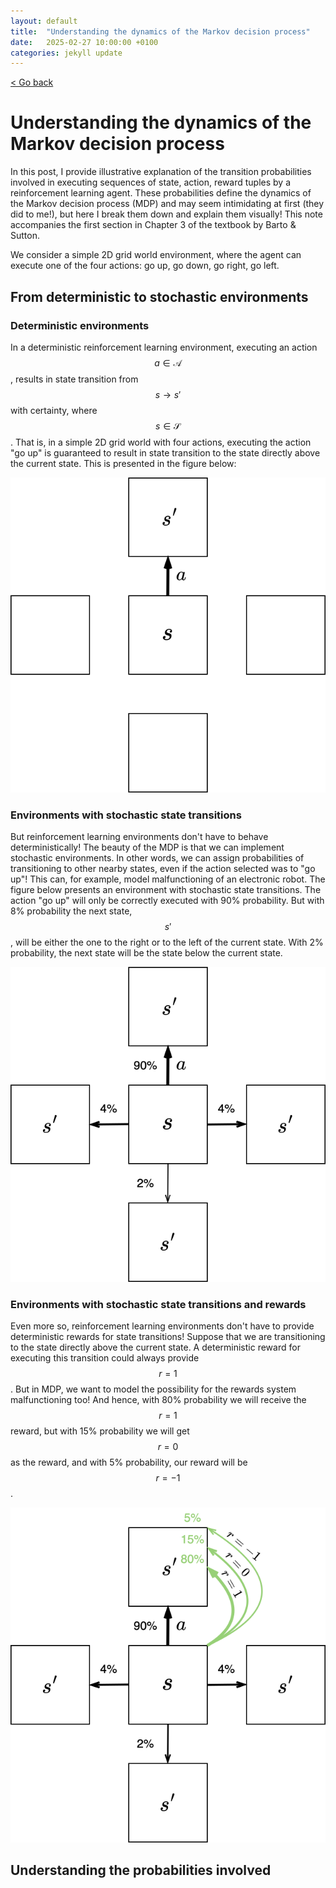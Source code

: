 ```yaml
---
layout: default
title:  "Understanding the dynamics of the Markov decision process"
date:   2025-02-27 10:00:00 +0100
categories: jekyll update
---
```


<script type="text/javascript" async="" src="https://cdnjs.cloudflare.com/ajax/libs/mathjax/2.7.4/MathJax.js?config=TeX-MML-AM_CHTML">
</script>

<p>
   <a href="/kamilazdybal.github.io/#blog">
      < Go back
  </a>
</p>

# Understanding the dynamics of the Markov decision process

In this post, I provide illustrative explanation of the transition probabilities involved in executing sequences
of state, action, reward tuples by a reinforcement learning agent.
These probabilities define the dynamics of the Markov decision process (MDP) and may seem intimidating at first
(they did to me!), but here I break them down and explain them visually! This note accompanies the first section
in Chapter 3 of the textbook by Barto & Sutton.

We consider a simple 2D grid world environment, where the agent can execute one of the four actions:
go up, go down, go right, go left.

## From deterministic to stochastic environments

### Deterministic environments

In a deterministic reinforcement learning environment, 
executing an action <span class="math display">$$a \in \mathcal{A}$$</span>, results
in state transition from <span class="math display">$$s \rightarrow s'$$</span> with certainty, 
where <span class="math display">$$s \in \mathcal{S}$$</span>. That is, in a simple
2D grid world with four actions, executing the action "go up" is guaranteed
to result in state transition to the state directly above the current state. 
This is presented in the figure below:

<p align="center">
  <img src="https://github.com/kamilazdybal/kamilazdybal.github.io/raw/main/_posts/mdp-deterministic.svg" width="600">
</p>

### Environments with stochastic state transitions

But reinforcement learning environments don't have to behave deterministically! The beauty of the MDP is that
we can implement stochastic environments. In other words, we can assign probabilities of transitioning to other
nearby states, even if the action selected was to "go up"! 
This can, for example, model malfunctioning of an electronic robot. The figure below presents an environment
with stochastic state transitions. The action "go up" will only be correctly executed with 90% probability.
But with 8% probability the next state, <span class="math display">$$s'$$</span>, will be either
the one to the right or to the left of the current state. With 2% probability, the next state will be the state below
the current state.

<p align="center">
  <img src="https://github.com/kamilazdybal/kamilazdybal.github.io/raw/main/_posts/mdp-stochastic-transition.svg" width="600">
</p>

### Environments with stochastic state transitions and rewards

Even more so, reinforcement learning environments don't have to provide deterministic rewards for state transitions!
Suppose that we are transitioning to the state directly above the current state. A deterministic reward for
executing this transition could always provide <span class="math display">$$r = 1$$</span>. But in MDP, 
we want to model the possibility for the rewards system malfunctioning too! And hence, with 80% probability
we will receive the <span class="math display">$$r = 1$$</span> reward, but with 15% probability we will get
<span class="math display">$$r = 0$$</span> as the reward, and with 5% probability, our reward will be
<span class="math display">$$r = -1$$</span>.

<p align="center">
  <img src="https://github.com/kamilazdybal/kamilazdybal.github.io/raw/main/_posts/mdp-stochastic-transition-and-reward.svg" width="600">
</p>

## Understanding the probabilities involved


